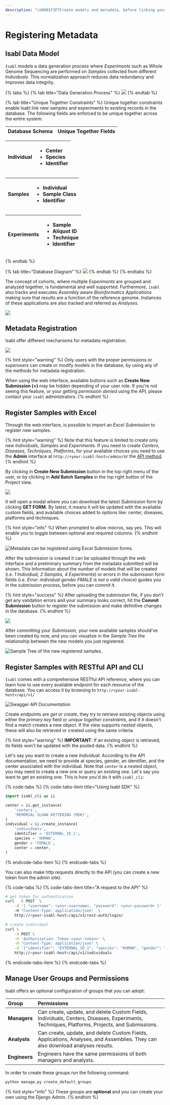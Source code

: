 ```yaml
---
description: "\U0001F3F7Create models and metadata, before linking your raw data."
---
```


# Registering Metadata

## Isabl Data Model

`Isabl` models a data generation process where _Experiments_ such as Whole Genome Sequencing are performed on _Samples_ collected from different _Individuals_. This normalization approach reduces data redundancy and improves data integrity.

{% tabs %}
{% tab title="Data Generation Process" %}
![](https://user-images.githubusercontent.com/8843150/62899450-c77fec80-bd25-11e9-9d92-dc2758cb49d2.png)
{% endtab %}

{% tab title="Unique Together Constraints" %}
Unique together constraints enable Isabl link new samples and experiments to existing records in the database. The following fields are enforced to be unique together across the entire system:

| Database Schema | Unique Together Fields |
| :--- | :--- |


<table>
  <thead>
    <tr>
      <th style="text-align:left"><b>Individual</b>
      </th>
      <th style="text-align:left">
        <ul>
          <li>Center</li>
          <li>Species</li>
          <li>Identifier</li>
        </ul>
      </th>
    </tr>
  </thead>
  <tbody></tbody>
</table><table>
  <thead>
    <tr>
      <th style="text-align:left"><b>Samples</b>
      </th>
      <th style="text-align:left">
        <ul>
          <li>Individual</li>
          <li>Sample Class</li>
          <li>Identifier</li>
        </ul>
      </th>
    </tr>
  </thead>
  <tbody></tbody>
</table><table>
  <thead>
    <tr>
      <th style="text-align:left"><b>Experiments</b>
      </th>
      <th style="text-align:left">
        <ul>
          <li>Sample</li>
          <li>Aliquot ID</li>
          <li>Technique</li>
          <li>Identifier</li>
        </ul>
      </th>
    </tr>
  </thead>
  <tbody></tbody>
</table>
{% endtab %}

{% tab title="Database Diagram" %}
![](https://docs.google.com/drawings/d/e/2PACX-1vSwWHBNAC_xh7IjDKaXnh0c4PN0cg1RopPG0_s9jHS2Jg1Zg4P3o4b0qU9tJ-5dQQhH9bTht4p3etGH/pub?w=2512&h=3263)
{% endtab %}
{% endtabs %}

The concept of cohorts, where multiple _Experiments_ are grouped and analyzed together, is fundamental and well supported. Furthermore, `isabl` also tracks and executes _Assembly_ aware _Bioinformatics Applications_ making sure that results are a function of the reference genome. Instances of these applications are also tracked and referred as _Analyses_.

![](https://user-images.githubusercontent.com/8843150/62899485-dc5c8000-bd25-11e9-894e-664f11028d20.png)

## Metadata Registration

Isabl offer different mechanisms for metadata registration.

![](https://user-images.githubusercontent.com/8843150/62899505-eb433280-bd25-11e9-9c8d-2267d7092b36.png)

{% hint style="warning" %}
Only users with the proper permissions or _superusers_ can create or modify models in the database, by using any of the methods for metadata registration.

When using the web interface, available buttons such as **Create New Submission \(+\)** may be hidden depending of your user role. If you're not seeing this feature, or your getting _permission denied_ using the API, please contact your `isabl` administrators.
{% endhint %}

## Register Samples with Excel

Through the web interface, is possible to import an _Excel Submission_ to register new samples.

{% hint style="warning" %}
Note that this feature is limited to create only new _Individuals_, _Samples_ and _Experiments_. If you need to create _Centers_, _Diseases_, _Techniques_, _Platforms_, for your available choices you need to use the **Admin** interface at `http://<your-isabl-host>/admin/`or the [API method](data-model.md#register-samples-with-restful-api-and-cli).
{% endhint %}

By clicking in **Create New Submission** button in the top right menu of the user, or by clicking in **Add Batch Samples** in the top right button of the Project view.

![](https://docs.google.com/drawings/d/e/2PACX-1vTnj1KCwWgfTPLqedUc13XX6wCNshQGDWi-VA8gmh7oXX6tDzNXQGfVzHAXGmaAJfXcskFTPrNEfW9o/pub?w=1276&h=267)

It will open a modal where you can download the latest _Submission_ form by clicking **GET FORM.** By latest, it means it will be updated with the available custom fields, and available choices added to options like: center, diseases, platforms and techniques.

{% hint style="info" %}
When prompted to allow _macros_, say yes. This will enable you to toggle between optional and required columns.
{% endhint %}

![Metadata can be registered using Excel Submission forms.](https://docs.google.com/drawings/d/e/2PACX-1vQ3WHDsObpa2x9vLV4vORr6HeK_xSbSFLgMnAFP44OPVvxE_ABIoSX1NcwQgf-hf42nimp8gPWVfb-t/pub?w=2256&h=498)

After the submission is created it can be uploaded through the web interface and a preliminary summary from the metadata submitted will be shown. This Information about the number of models that will be created \(i.e. _1 Individual, 2 Samples, 4 Experiments_\) or errors in the submission form fields \(i.e. _Error: individual gender FMALE is not a valid choice_\) guides you in the submission process, before you can commit it.

{% hint style="success" %}
After uploading the submission file, if you don't get any validation errors and your summary looks correct, hit the **Commit Submission** button to register the submission and make definitive changes in the database.
{% endhint %}

![](.gitbook/assets/web_submit_form%20%281%29.gif)

After committing your _Submission,_ your new available samples should've been created by now, and you can visualize in the _Sample Tree_ the relationship between the new models you just registered.

![Sample Tree of the new registered samples.](.gitbook/assets/screen-shot-2019-06-18-at-4.28.47-pm.png)

## Register Samples with RESTful API and CLI

`Isabl` comes with a comprehensive RESTful API reference, where you can learn how to use every available endpoint for each resource of the database. You can access it by browsing to `http://<your-isabl-host>/api/v1/`

![Swagger API Documentation](.gitbook/assets/api.gif)

Create endpoints are _get or create_, they try to retrieve existing objects using either the _primary key_ field or _unique together constraints_, and if it doesn't find a match creates a new object. If the view supports nested objects, these will also be retrieved or created using the same criteria.

{% hint style="warning" %}
**IMPORTANT**: If an existing object is retrieved, its fields won't be updated with the posted data.
{% endhint %}

Let's say you want to create a new _Individual._ According to the API documentation, we need to provide at  species, gender, an identifier, and the center associated with the individual. Note that `center` is a _nested_  object, you may need to create a new one or query an existing one. Let's say you want to get an existing one. This is how you'd do it with `isabl_cli`:

{% code-tabs %}
{% code-tabs-item title="Using Isabl SDK" %}
```python
import isabl_cli as ii

center = ii.get_instance(
    'centers',
    'MEMORIAL SLOAN KETTERING (MSK)',
)
individual = ii.create_instance(
    'individuals',
    identifier = 'EXTERNAL_ID_1',
    species = 'HUMAN',
    gender = 'FEMALE',
    center = center,
)
```
{% endcode-tabs-item %}
{% endcode-tabs %}

You can also make http requests directly to the API \(you can create a new token from the admin site\):

{% code-tabs %}
{% code-tabs-item title="A request to the API" %}
```bash
# get token for authentication
curl  -X POST  \
    -d '{ "username": <your-username>, "password": <your-password> }'
    -H "Content-Type: application/json"  \
    http://<your-isabl-host>/api/v1/rest-auth/login/

# create individual
curl \
    -X POST \
    -H 'Authorization: Token <your-token>' \
    -H "Content-Type: application/json" \
    -d '{"identifier": "EXTERNAL_ID_1", "species": "HUMAN", "gender": "FEMALE", "center": {"acronym": "MSK", "name": "MEMORIAL SLOAN KETTERING" } }' \
    http://<your-isabl-host>/api/v1/individuals
```
{% endcode-tabs-item %}
{% endcode-tabs %}

## Manage User Groups and Permissions

Isabl offers an optional configuration of groups that you can adopt:

| Group | Permissions |
| :--- | :--- |
| **Managers** | Can create, update, and delete Custom Fields, Individuals, Centers, Diseases, Experiments, Techniques, Platforms, Projects, and Submissions. |
| **Analysts** | Can create, update, and delete Custom Fields, Applications, Analyses, and Assemblies. They can also download analyses results. |
| **Engineers** | Engineers have the same permissions of both managers and analysts. |

 In order to create these groups run the following command:

```bash
python manage.py create_default_groups
```

{% hint style="info" %}
These groups are **optional** and you can create your own using the Django Admin.
{% endhint %}

